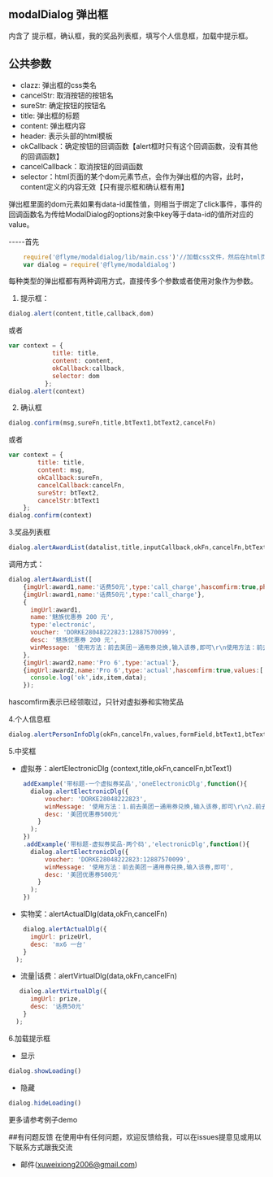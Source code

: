 ## modalDialog 弹出框

内含了 提示框，确认框，我的奖品列表框，填写个人信息框，加载中提示框。
## 公共参数

 * clazz: 弹出框的css类名
 * cancelStr: 取消按钮的按钮名
 * sureStr: 确定按钮的按钮名
 * title: 弹出框的标题
 * content: 弹出框内容
 * header: 表示头部的html模板
 * okCallback：确定按钮的回调函数【alert框时只有这个回调函数，没有其他的回调函数】
 * cancelCallback：取消按钮的回调函数
 * selector：html页面的某个dom元素节点，会作为弹出框的内容，此时，content定义的内容无效【只有提示框和确认框有用】

弹出框里面的dom元素如果有data-id属性值，则相当于绑定了click事件，事件的回调函数名为传给ModalDialog的options对象中key等于data-id的值所对应的value。

 -----首先
```javascript
    require('@flyme/modaldialog/lib/main.css')'//加载css文件，然后在html页面可引用
    var dialog = require('@flyme/modaldialog')
```

每种类型的弹出框都有两种调用方式，直接传多个参数或者使用对象作为参数。

1. 提示框：
```javascript
dialog.alert(content,title,callback,dom)
```
或者
```javascript
var context = {
            title: title,
            content: content,
            okCallback:callback,
            selector: dom
          };
dialog.alert(context)
```
2. 确认框

```javascript
dialog.confirm(msg,sureFn,title,btText1,btText2,cancelFn)
```
或者
```javascript
var context = {
        title: title,
        content: msg,
        okCallback:sureFn,
        cancelCallback:cancelFn,
        sureStr: btText2,
        cancelStr:btText1
    };
dialog.confirm(context)
```
3.奖品列表框
```javascript
dialog.alertAwardList(datalist,title,inputCallback,okFn,cancelFn,btText1,btText2)
```
调用方式：
```javascript
dialog.alertAwardList([
    {imgUrl:award1,name:'话费50元',type:'call_charge',hascomfirm:true,phone: '12312341234'},
    {imgUrl:award1,name:'话费50元',type:'call_charge'},
    {
      imgUrl:award1,
      name:'魅族优惠券 200 元',
      type:'electronic',
      voucher: 'DORKE28048222823:12887570099',
      desc: '魅族优惠券 200 元',
      winMessage: '使用方法：前去美团－通用券兑换,输入该券,即可\r\n使用方法：前去美团－通用券兑换,输入该券,即可'
    },
    {imgUrl:award2,name:'Pro 6',type:'actual'},
    {imgUrl:award2,name:'Pro 6',type:'actual',hascomfirm:true,values:['panda','1231234123','广东省珠海市666']}],(idx,item,data)=>{
      console.log('ok',idx,item,data);
    });
```
hascomfirm表示已经领取过，只针对虚拟券和实物奖品

4.个人信息框

```javascript
dialog.alertPersonInfoDlg(okFn,cancelFn,values,formField,btText1,btText2)
```
5.中奖框

* 虚拟券：alertElectronicDlg (context,title,okFn,cancelFn,btText1)

```javascript
    addExample('带标题-一个虚拟券奖品','oneElectronicDlg',function(){
      dialog.alertElectronicDlg({
          voucher: 'DORKE28048222823',
          winMessage: '使用方法：1.前去美团－通用券兑换,输入该券,即可\r\n2.前去美团－通用券兑换,
          desc: '美团优惠券500元'
        }
      );
    })
    .addExample('带标题-虚拟券奖品-两个码','electronicDlg',function(){
      dialog.alertElectronicDlg({
          voucher: 'DORKE28048222823:12887570099',
          winMessage: '使用方法：前去美团－通用券兑换,输入该券,即可',
          desc: '美团优惠券500元'
        }
      );
    })
```

* 实物奖：alertActualDlg(data,okFn,cancelFn)

```javascript
    dialog.alertActualDlg({
      imgUrl: prizeUrl,
      desc: 'mx6 一台'
    }
  );
```

* 流量|话费：alertVirtualDlg(data,okFn,cancelFn)
```javascript
   dialog.alertVirtualDlg({
      imgUrl: prize,
      desc: '话费50元'
    }
  );
```
6.加载提示框

* 显示
```javascript
dialog.showLoading()
```
* 隐藏
```javascript
dialog.hideLoading()
```
更多请参考例子demo

##有问题反馈
在使用中有任何问题，欢迎反馈给我，可以在issues提意见或用以下联系方式跟我交流

* 邮件(xuweixiong2006@gmail.com)
